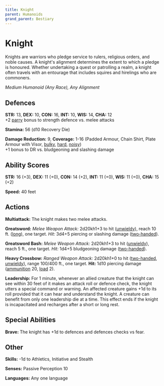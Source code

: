 ```yaml
---
title: Knight
parent: Humanoids
grand_parent: Bestiary
---
```


# Knight
Knights are warriors who pledge service to rulers, religious orders, and noble causes. A knight's alignment determines the extent to which a pledge is honoured. Whether undertaking a quest or patrolling a realm, a knight often travels with an entourage that includes squires and hirelings who are commoners.

*Medium Humanoid (Any Race), Any Alignment*

## Defences
**STR:** 13, **DEX:** 10, **CON:** 16, **INT:** 10, **WIS:** 14, **CHA:** 12<br>
+2 [parry](https://stormchaserroleplaying.com/stormchaserRPG/Equipment/Weapons/WeaponTableGlossary/#parry) bonus to strength defence vs. melee attacks

**Stamina:** 56 (d10 Recovery Die)

**Damage Reduction:** 9, **Coverage:** 1-16 (Padded Armour, Chain Shirt, Plate Armour with Visor, [bulky](https://stormchaserroleplaying.com/stormchaserRPG/Equipment/ArmourandShields/ArmourTableGlossary/#bulky), [hard](https://stormchaserroleplaying.com/stormchaserRPG/Equipment/ArmourandShields/ArmourTableGlossary/#hard), [noisy](https://stormchaserroleplaying.com/stormchaserRPG/Equipment/ArmourandShields/ArmourTableGlossary/#noisy))<br>
+1 bonus to DR vs. bludgeoning and slashing damage

## Ability Scores
**STR:** 16 (+3), **DEX:** 11 (+0), **CON:** 14 (+2), **INT:** 11 (+0), **WIS:** 11 (+0), **CHA:** 15 (+2)

**Speed:** 40 feet

## Actions
**Multiattack:** The knight makes two melee attacks.

**Greatsword:** *Melee Weapon Attack:* 2d20kh1+3 to hit ([unwieldy](https://stormchaserroleplaying.com/stormchaserRPG/Equipment/Weapons/WeaponTableGlossary/#unwieldy)), reach 10 ft. ([long](https://stormchaserroleplaying.com/stormchaserRPG/Equipment/Weapons/WeaponTableGlossary/#long)), one target. *Hit:* 3d4+5 piercing or slashing damage ([two-handed](https://stormchaserroleplaying.com/stormchaserRPG/Equipment/Weapons/WeaponTableGlossary/#two-handed)).

**Greatsword Bash:** *Melee Weapon Attack:* 2d20kh1+3 to hit ([unwieldy](https://stormchaserroleplaying.com/stormchaserRPG/Equipment/Weapons/WeaponTableGlossary/#unwieldy)), reach 5 ft., one target. *Hit:* 1d4+5 bludgeoning damage ([two-handed](https://stormchaserroleplaying.com/stormchaserRPG/Equipment/Weapons/WeaponTableGlossary/#two-handed)).

**Heavy Crossbow:** *Ranged Weapon Attack:* 2d20kh1+0 to hit ([two-handed](https://stormchaserroleplaying.com/stormchaserRPG/Equipment/Weapons/WeaponTableGlossary/#two-handed), [unwieldy](https://stormchaserroleplaying.com/stormchaserRPG/Equipment/Weapons/WeaponTableGlossary/#unwieldy)), range 100/400 ft., one target. **Hit:** 1d10 piercing damage ([ammunition](https://stormchaserroleplaying.com/stormchaserRPG/Equipment/Weapons/WeaponTableGlossary/#ammunition) 20, [load](https://stormchaserroleplaying.com/stormchaserRPG/Equipment/Weapons/WeaponTableGlossary/#load) 2).

**Leadership:** For 1 minute, whenever an allied creature that the knight can see within 30 feet of it makes an attack roll or defence check, the knight utters a special command or warning. An affected creature gains +1d to its roll provided that it can hear and understand the knight. A creature can benefit from only one leadership die at a time. This effect ends if the knight is incapacitated and recharges after a short or long rest.

## Special Abilities
**Brave:** The knight has +1d to defences and defences checks vs fear.

## Other
**Skills:** -1d to Athletics, Initiative and Stealth

**Senses:** Passive Perception 10

**Languages:** Any one language
